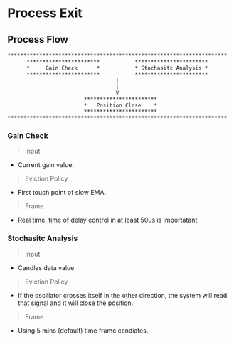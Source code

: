 # Process Exit

## Process Flow

```text
*********************************************************************
      ***********************           ***********************
      *     Gain Check      *           * Stochasitc Analysis *
      ***********************           ***********************
                                  |
                                  |
                                  V
                        ***********************
                        *   Position Close    *
                        ***********************
*********************************************************************
```

### Gain Check

> Input

- Current gain value.

> Eviction Policy

- First touch point of slow EMA.

> Frame

- Real time, time of delay control in at least 50us is importatant

### Stochasitc Analysis

> Input

- Candles data value.

> Eviction Policy

- If the oscillator crosses itself in the other direction, the system will read that signal and it will close the position.

> Frame

- Using 5 mins (default) time frame candiates.
